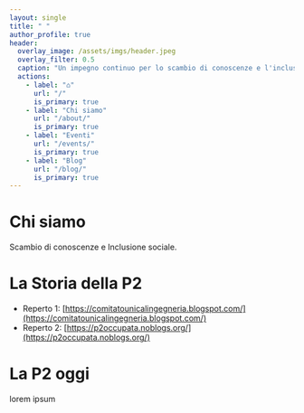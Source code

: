 ```yaml
---
layout: single
title: " "
author_profile: true
header:
  overlay_image: /assets/imgs/header.jpeg
  overlay_filter: 0.5
  caption: "Un impegno continuo per lo scambio di conoscenze e l'inclusione sociale"
  actions:
    - label: "⌂"
      url: "/"
      is_primary: true
    - label: "Chi siamo"
      url: "/about/"
      is_primary: true
    - label: "Eventi"
      url: "/events/"
      is_primary: true
    - label: "Blog"
      url: "/blog/"
      is_primary: true
---
```


# Chi siamo
Scambio di conoscenze e Inclusione sociale.

# La Storia della P2
  - Reperto 1: [https://comitatounicalingegneria.blogspot.com/](https://comitatounicalingegneria.blogspot.com/)
  - Reperto 2: [https://p2occupata.noblogs.org/](https://p2occupata.noblogs.org/)

# La P2 oggi
lorem ipsum
